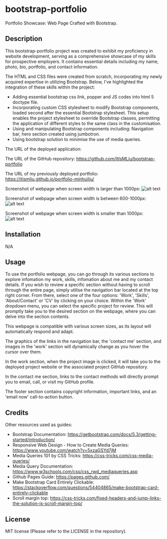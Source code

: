 # bootstrap-portfolio
Portfolio Showcase: Web Page Crafted with Bootstrap.

## Description 

This bootstrap-portfolio project was created to exhibit my proficiency in website development, serving as a comprehensive showcase of my skills for prospective employers. It contains essential details including my name, photo, bio, portfolio, and contact information.

The HTML and CSS files were created from scratch, incorporating my newly acquired expertise in utilizing Bootstrap. Below, I've highlighted the integration of these skills within the project:
- Adding essential bootstrap css link, popper and JS codes into html 5 doctype file.
- Incorporating custom CSS stylesheet to modify Bootstrap components, loaded second after the essential Bootstrap stylesheet. This setup enables the project stylesheet to override Bootstrap classes, permitting the application of different styles to the same class in the customisation.
- Using and manipulating Bootstrap components including: Navigation bar, hero section created using jumbotron.
- Using bootstrap solution to minimise the use of media queries.

<!--
- Implementing a flex display to structure the various sections.
- Utilising a grid display to organize different projects within the 'Work' section and visually emphasize the primary project by presenting it prominently in a larger grid.
- As the page adjusts to different screen sizes and devices, its layout becomes responsive, seamlessly adapting to any viewport. 
- Upon clicking the work images, users are directed to the respective deployed application or github repository.
-->

The URL of the deployed application: 

The URL of the GitHub repository: https://github.com/ItIsMLiu/bootstrap-portfolio

The URL of my previously deployed portfolio: https://itismliu.github.io/portfolio-minhuiliu/

Screenshot of webpage when screen width is larger than 1000px:
![alt text](./assets/images/screencapture1.png)

Screenshot of webpage when screen width is between 600-1000px:
![alt text](./assets/images/screencapture2.png)

Screenshot of webpage when screen width is smaller than 1000px:
![alt text](./assets/images/screencapture3.png)

## Installation

N/A

## Usage 

To use the portfolio webpage, you can go through its various sections to explore infomation my work, skills, infomation about me and my contact details. If you wish to review a specific section without having to scroll through the entire page, simply utilise the navigation bar located at the top right corner. From there, select one of the four options: 'Work', 'Skills', 'About/Contact' or 'CV' by clicking on your choice. Within the 'Work' dropdown menu, you can select the specific project for review. This will promptly take you to the desired section on the webpage, where you can delve into the section contents.

This webpage is compatible with various screen sizes, as its layout will automatically respond and adapt. 

The graphics of the links in the navigation bar, the 'contact me' section, and images in the 'work' section will dynamically change as you hover the cursor over them.

In the work section, when the project image is clicked, it will take you to the deployed project website or the associated project GitHub repository.

In the contact me section, links to the contact methods will directly prompt you to email, call, or visit my GitHub profile.

The footer section contains copyright information, important links, and an 'email now' call-to-action button.

## Credits

Other resources used as guides:
- Bootstrap Documentation: https://getbootstrap.com/docs/5.3/getting-started/introduction/
- Responsive Web Design - How to Create Media Queries: https://www.youtube.com/watch?v=5xzaGSYd7jM
- Media Queries 101 by CSS Tricks: https://css-tricks.com/css-media-queries/
- Media Query Documentation: https://www.w3schools.com/css/css_rwd_mediaqueries.asp
- Github Pages Guide: https://pages.github.com/
- Make Bootstrap Card Entirely Clickable: https://stackoverflow.com/questions/54404865/make-bootstrap-card-entirely-clickable
- Scroll margin top: https://css-tricks.com/fixed-headers-and-jump-links-the-solution-is-scroll-margin-top/

## License

MIT license (Please refer to the LICENSE in the repository).